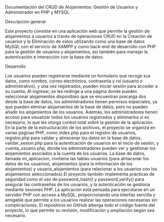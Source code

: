 Documentación del CRUD de Alojamientos: Gestión de Usuarios y Administrador en PHP y MYSQL

Descripción general

Este proyecto consiste en una aplicación web que permite la gestión de alojamientos a usuarios a través de operaciones CRUD en la Creación de usuarios y la Eliminación de estos utilizando como una base de datos MySQL con el servicio de XAMPP y como back-end de desarrollo con PHP para la gestión de usuarios y alojamientos, así también para manejar la autenticación e interacción con la base de datos.

Desarrollo

Los usuarios pueden registrarse mediante un formulario que recoge sus datos, como nombre, correo electrónico, contraseña y rol (usuario o administrativo), y una vez registrados, pueden iniciar sesión para acceder a su cuenta. Al ingresar, se les redirige a una página donde pueden seleccionar alojamientos disponibles que se encuentran precarga dos desde la base de datos, los administradores tienen permisos especiales, ya que pueden eliminar alojamientos de la base de datos, pero no pueden añadir los alojamientos de los usuarios. Además, los administradores tienen acceso para visualizar todos los usuarios registrados y eliminarlos si es necesario, lo que les otorga control total sobre la gestión de la aplicación. En la parte de la estructuración de los archivos, el proyecto se organiza en varias páginas PHP, como index.php para el registro de usuarios, registro.php para validar y almacenar los datos en la base de datos, validar_sesion.php para la autenticación de usuarios en el inicio de sesión, y cuenta_usuario.php, donde los administradores pueden ver y gestionar los alojamientos asociados a la cuenta de los usuarios. La base de datos, llamada mi_aplicacion, contiene las tablas usuarios (para almacenar los datos de los usuarios), alojamientos (para la información de los alojamientos) y usuario_alojamientos (para relacionar a los usuarios con los alojamientos seleccionados).El proyecto también implementa prácticas de seguridad como el uso de password_hash() y password_verify() para asegurar las contraseñas de los usuarios, y la autenticación se gestiona mediante sesiones PHP. La aplicación está pensada para ejecutarse en un servidor PHP con acceso a MySQL, proporcionando una interfaz sencilla y amigable que permite a los usuarios realizar las operaciones necesarias sin complicaciones. El repositorio en GitHub alberga todo el código fuente del proyecto, lo que permite su revisión, modificación y ampliación según sea necesario.









